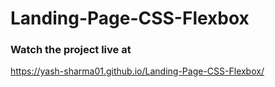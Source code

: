 # Landing-Page-CSS-Flexbox

### Watch the project live at

https://yash-sharma01.github.io/Landing-Page-CSS-Flexbox/
